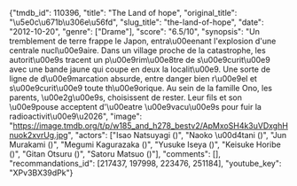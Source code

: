 {"tmdb_id": 110396, "title": "The Land of hope", "original_title": "\u5e0c\u671b\u306e\u56fd", "slug_title": "the-land-of-hope", "date": "2012-10-20", "genre": ["Drame"], "score": "6.5/10", "synopsis": "Un tremblement de terre frappe le Japon, entra\u00eenant l'explosion d'une centrale nucl\u00e9aire.  Dans un village proche de la catastrophe, les autorit\u00e9s tracent un p\u00e9rim\u00e8tre de s\u00e9curit\u00e9 avec une bande jaune qui coupe en deux la localit\u00e9. Une sorte de ligne de d\u00e9marcation absurde, entre danger bien r\u00e9el et s\u00e9curit\u00e9 toute th\u00e9orique.  Au sein de la famille Ono, les parents, \u00e2g\u00e9s, choisissent de rester. Leur fils et son \u00e9pouse acceptent d'\u00eatre \u00e9vacu\u00e9s pour fuir la radioactivit\u00e9\u2026", "image": "https://image.tmdb.org/t/p/w185_and_h278_bestv2/ApMxoSH4k3uVDxghHnuok2xvrUg.jpg", "actors": ["Isao Natsuyagi ()", "Naoko \u00d4tani ()", "Jun Murakami ()", "Megumi Kagurazaka ()", "Yusuke Iseya ()", "Keisuke Horibe ()", "Gitan Otsuru ()", "Satoru Matsuo ()"], "comments": [], "recommandations_id": [217437, 197998, 223476, 251184], "youtube_key": "XPv3BX39dPk"}